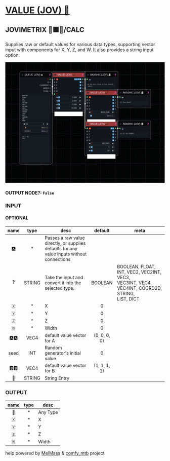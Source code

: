# [VALUE (JOV) 🧬](https://raw.githubusercontent.com/Amorano/Jovimetrix-examples/master/node/VALUE/VALUE.md)

## JOVIMETRIX 🔺🟩🔵/CALC

Supplies raw or default values for various data types, supporting vector input with components for X, Y, Z, and W. It also provides a string input option.

![VALUE](https://raw.githubusercontent.com/Amorano/Jovimetrix-examples/master/node/VALUE/VALUE.png)

#### OUTPUT NODE?: `False`

### INPUT

#### OPTIONAL

name | type | desc | default | meta
:---:|:---:|---|:---:|---
🅰️  |  *  | Passes a raw value directly, or supplies<br>defaults for any value inputs without<br>connections |  | 
❓  |  STRING  | Take the input and convert it into the<br>selected type. | BOOLEAN | BOOLEAN, FLOAT, INT, VEC2, VEC2INT, VEC3,<br>VEC3INT, VEC4, VEC4INT, COORD2D, STRING,<br>LIST, DICT
🇽  |  *  | X | 0 | 
🇾  |  *  | Y | 0 | 
🇿  |  *  | Z | 0 | 
🇼  |  *  | Width | 0 | 
🅰️🅰️  |  VEC4  | default value vector for A | (0, 0, 0, 0) | 
seed  |  INT  | Random generator's initial value | 0 | 
🅱️🅱️  |  VEC4  | default value vector for B | (1, 1, 1, 1) | 
📝  |  STRING  | String Entry |  | 

### OUTPUT

name | type | desc
:---:|:---:|---
🦄  |  *  | Any Type 
🇽  |  *  | X 
🇾  |  *  | Y 
🇿  |  *  | Z 
🇼  |  *  | Width 

help powered by [MelMass](https://github.com/melMass) & [comfy_mtb](https://github.com/melMass/comfy_mtb) project